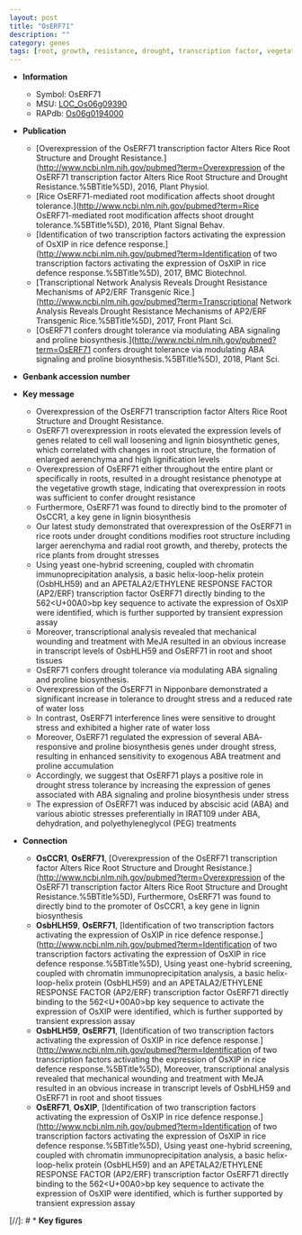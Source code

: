 ```yaml
---
layout: post
title: "OsERF71"
description: ""
category: genes
tags: [root, growth, resistance, drought, transcription factor, vegetative, cell wall, drought resistance, lignin, lignin biosynthesis, drought stress, shoot, wounding, ethylene response, tolerance, abiotic stress,  ABA , drought tolerance, stress, biotic stress, ABA, water loss, drought stress , abscisic acid, stress tolerance]
---
```


* **Information**  
    + Symbol: OsERF71  
    + MSU: [LOC_Os06g09390](http://rice.plantbiology.msu.edu/cgi-bin/ORF_infopage.cgi?orf=LOC_Os06g09390)  
    + RAPdb: [Os06g0194000](http://rapdb.dna.affrc.go.jp/viewer/gbrowse_details/irgsp1?name=Os06g0194000)  

* **Publication**  
    + [Overexpression of the OsERF71 transcription factor Alters Rice Root Structure and Drought Resistance.](http://www.ncbi.nlm.nih.gov/pubmed?term=Overexpression of the OsERF71 transcription factor Alters Rice Root Structure and Drought Resistance.%5BTitle%5D), 2016, Plant Physiol.
    + [Rice OsERF71-mediated root modification affects shoot drought tolerance.](http://www.ncbi.nlm.nih.gov/pubmed?term=Rice OsERF71-mediated root modification affects shoot drought tolerance.%5BTitle%5D), 2016, Plant Signal Behav.
    + [Identification of two transcription factors activating the expression of OsXIP in rice defence response.](http://www.ncbi.nlm.nih.gov/pubmed?term=Identification of two transcription factors activating the expression of OsXIP in rice defence response.%5BTitle%5D), 2017, BMC Biotechnol.
    + [Transcriptional Network Analysis Reveals Drought Resistance Mechanisms of AP2/ERF Transgenic Rice.](http://www.ncbi.nlm.nih.gov/pubmed?term=Transcriptional Network Analysis Reveals Drought Resistance Mechanisms of AP2/ERF Transgenic Rice.%5BTitle%5D), 2017, Front Plant Sci.
    + [OsERF71 confers drought tolerance via modulating ABA signaling and proline biosynthesis.](http://www.ncbi.nlm.nih.gov/pubmed?term=OsERF71 confers drought tolerance via modulating ABA signaling and proline biosynthesis.%5BTitle%5D), 2018, Plant Sci.

* **Genbank accession number**  

* **Key message**  
    + Overexpression of the OsERF71 transcription factor Alters Rice Root Structure and Drought Resistance.
    + OsERF71 overexpression in roots elevated the expression levels of genes related to cell wall loosening and lignin biosynthetic genes, which correlated with changes in root structure, the formation of enlarged aerenchyma and high lignification levels
    + Overexpression of OsERF71 either throughout the entire plant or specifically in roots, resulted in a drought resistance phenotype at the vegetative growth stage, indicating that overexpression in roots was sufficient to confer drought resistance
    + Furthermore, OsERF71 was found to directly bind to the promoter of OsCCR1, a key gene in lignin biosynthesis
    + Our latest study demonstrated that overexpression of the OsERF71 in rice roots under drought conditions modifies root structure including larger aerenchyma and radial root growth, and thereby, protects the rice plants from drought stresses
    + Using yeast one-hybrid screening, coupled with chromatin immunoprecipitation analysis, a basic helix-loop-helix protein (OsbHLH59) and an APETALA2/ETHYLENE RESPONSE FACTOR (AP2/ERF) transcription factor OsERF71 directly binding to the 562<U+00A0>bp key sequence to activate the expression of OsXIP were identified, which is further supported by transient expression assay
    + Moreover, transcriptional analysis revealed that mechanical wounding and treatment with MeJA resulted in an obvious increase in transcript levels of OsbHLH59 and OsERF71 in root and shoot tissues
    + OsERF71 confers drought tolerance via modulating ABA signaling and proline biosynthesis.
    + Overexpression of the OsERF71 in Nipponbare demonstrated a significant increase in tolerance to drought stress and a reduced rate of water loss
    + In contrast, OsERF71 interference lines were sensitive to drought stress and exhibited a higher rate of water loss
    + Moreover, OsERF71 regulated the expression of several ABA- responsive and proline biosynthesis genes under drought stress, resulting in enhanced sensitivity to exogenous ABA treatment and proline accumulation
    + Accordingly, we suggest that OsERF71 plays a positive role in drought stress tolerance by increasing the expression of genes associated with ABA signaling and proline biosynthesis under stress
    + The expression of OsERF71 was induced by abscisic acid (ABA) and various abiotic stresses preferentially in IRAT109 under ABA, dehydration, and polyethyleneglycol (PEG) treatments

* **Connection**  
    + __OsCCR1__, __OsERF71__, [Overexpression of the OsERF71 transcription factor Alters Rice Root Structure and Drought Resistance.](http://www.ncbi.nlm.nih.gov/pubmed?term=Overexpression of the OsERF71 transcription factor Alters Rice Root Structure and Drought Resistance.%5BTitle%5D), Furthermore, OsERF71 was found to directly bind to the promoter of OsCCR1, a key gene in lignin biosynthesis
    + __OsbHLH59__, __OsERF71__, [Identification of two transcription factors activating the expression of OsXIP in rice defence response.](http://www.ncbi.nlm.nih.gov/pubmed?term=Identification of two transcription factors activating the expression of OsXIP in rice defence response.%5BTitle%5D),  Using yeast one-hybrid screening, coupled with chromatin immunoprecipitation analysis, a basic helix-loop-helix protein (OsbHLH59) and an APETALA2/ETHYLENE RESPONSE FACTOR (AP2/ERF) transcription factor OsERF71 directly binding to the 562<U+00A0>bp key sequence to activate the expression of OsXIP were identified, which is further supported by transient expression assay
    + __OsbHLH59__, __OsERF71__, [Identification of two transcription factors activating the expression of OsXIP in rice defence response.](http://www.ncbi.nlm.nih.gov/pubmed?term=Identification of two transcription factors activating the expression of OsXIP in rice defence response.%5BTitle%5D),  Moreover, transcriptional analysis revealed that mechanical wounding and treatment with MeJA resulted in an obvious increase in transcript levels of OsbHLH59 and OsERF71 in root and shoot tissues
    + __OsERF71__, __OsXIP__, [Identification of two transcription factors activating the expression of OsXIP in rice defence response.](http://www.ncbi.nlm.nih.gov/pubmed?term=Identification of two transcription factors activating the expression of OsXIP in rice defence response.%5BTitle%5D),  Using yeast one-hybrid screening, coupled with chromatin immunoprecipitation analysis, a basic helix-loop-helix protein (OsbHLH59) and an APETALA2/ETHYLENE RESPONSE FACTOR (AP2/ERF) transcription factor OsERF71 directly binding to the 562<U+00A0>bp key sequence to activate the expression of OsXIP were identified, which is further supported by transient expression assay

[//]: # * **Key figures**  


